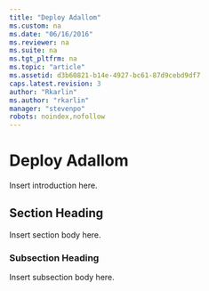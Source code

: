```yaml
---
title: "Deploy Adallom"
ms.custom: na
ms.date: "06/16/2016"
ms.reviewer: na
ms.suite: na
ms.tgt_pltfrm: na
ms.topic: "article"
ms.assetid: d3b60821-b14e-4927-bc61-87d9cebd9df7
caps.latest.revision: 3
author: "Rkarlin"
ms.author: "rkarlin"
manager: "stevenpo"
robots: noindex,nofollow
---
```

# Deploy Adallom
  Insert introduction here.  
  
## Section Heading  
 Insert section body here.  
  
### Subsection Heading  
 Insert subsection body here.  
  
  